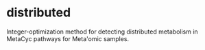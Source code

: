distributed
===========

Integer-optimization method for detecting distributed metabolism in MetaCyc pathways for Meta'omic samples.

